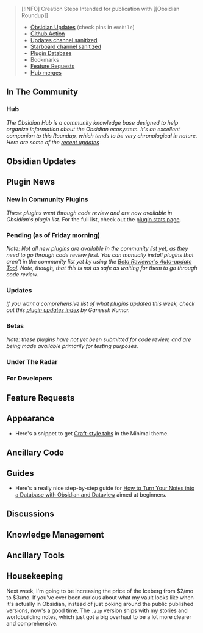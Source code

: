 > [!INFO] Creation Steps
> Intended for publication with [[Obsidian Roundup]]
> - [Obsidian Updates](https://forum.obsidian.md/c/announcements/13) (check pins in `#mobile`)
> - [Github Action](https://github.com/argenos/obsidian_roundup/actions)
> -  [Updates channel sanitized](https://zhout-public-downloadable.s3.amazonaws.com/obsidian/updates.md) 
> - [Starboard channel sanitized](https://zhout-public-downloadable.s3.amazonaws.com/obsidian/starboard.md)
> - [Plugin Database](https://obsidian-plugin-stats.vercel.app/updates)
> - Bookmarks
> - [Feature Requests](https://forum.obsidian.md/c/feature-requests/8)
> -  [Hub merges](https://github.com/obsidian-community/obsidian-hub/pulls?q=is%3Apr+is%3Amerged+sort%3Aupdated-desc+-label%3A%22scripted+update%22+-label%3A%22hub+tools+%26+scripts%22+%3E+)

## In The Community

### Hub

_The Obsidian Hub is a community knowledge base designed to help organize information about the Obsidian ecosystem. It's an excellent companion to this Roundup, which tends to be very chronological in nature. Here are some of the [recent updates](https://github.com/obsidian-community/obsidian-hub/pulls?q=is%3Apr+is%3Amerged+sort%3Aupdated-desc+-label%3A%22scripted+update%22+-label%3A%22hub+tools+%26+scripts%22+%3E+)_

## Obsidian Updates

## Plugin News

### New in Community Plugins

*These plugins went through code review and are now available in Obsidian's plugin list.* For the full list, check out the [plugin stats page](https://obsidian-plugin-stats.vercel.app/new). 

### Pending (as of Friday morning)

_Note: Not all new plugins are available in the community list yet, as they need to go through code review first. You can manually install plugins that aren't in the community list yet by using the [Beta Reviewer's Auto-update Tool](https://github.com/TfTHacker/obsidian42-brat). Note, though, that this is not as safe as waiting for them to go through code review._

### Updates

 _If you want a comprehensive list of what plugins updated this week, check out this [plugin updates index](https://obsidian-plugin-stats.vercel.app/updates) by Ganessh Kumar._

### Betas

_Note: these plugins have not yet been submitted for code review, and are being made available primarily for testing purposes._

### Under The Radar

### For Developers

## Feature Requests

## Appearance

* Here's a snippet to get [Craft-style tabs](https://gist.github.com/kepano/7fc1cd9433b5506ce45b44cfa3734fa0) in the Minimal theme. 

## Ancillary Code

## Guides

* Here's a really nice step-by-step guide for [How to Turn Your Notes into a Database with Obsidian and Dataview](https://www.makeuseof.com/obsidian-dataview-notes-guide/) aimed at beginners. 

## Discussions

## Knowledge Management

## Ancillary Tools

## Housekeeping

Next week, I'm going to be increasing the price of the Iceberg from $2/mo to $3/mo. If you've ever been curious about what my vault looks like when it's actually in Obsidian, instead of just poking around the public published versions, now's a good time. The `.zip` version ships with my stories and worldbuilding notes, which just got a big overhaul to be a lot more clearer and comprehensive. 